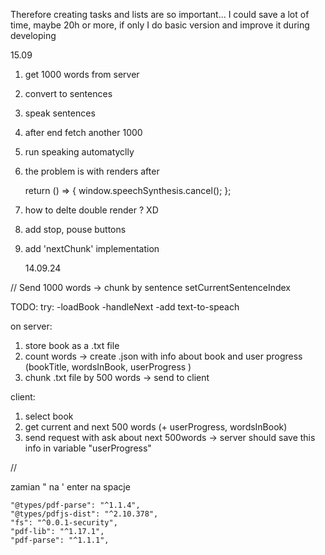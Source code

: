 Therefore creating tasks and lists are so important... I could save a lot of time, maybe 20h or more, if only I do basic version and improve it during developing

15.09

1. get 1000 words from server
2. convert to sentences
3. speak sentences
4. after end fetch another 1000
5. run speaking automatyclly

6. the problem is with renders after

   return () => {
   window.speechSynthesis.cancel();
   };

7. how to delte double render ? XD

8. add stop, pouse buttons
9. add 'nextChunk' implementation

   14.09.24

// Send 1000 words -> chunk by sentence setCurrentSentenceIndex

TODO:
try:
-loadBook
-handleNext
-add text-to-speach

on server:

1. store book as a .txt file
2. count words -> create .json with info about book and user progress (bookTitle, wordsInBook, userProgress )
3. chunk .txt file by 500 words -> send to client

client:

1. select book
2. get current and next 500 words (+ userProgress, wordsInBook)
3. send request with ask about next 500words -> server should save this info in variable "userProgress"

//

zamian " na '
enter na spacje

    "@types/pdf-parse": "^1.1.4",
    "@types/pdfjs-dist": "^2.10.378",
    "fs": "^0.0.1-security",
    "pdf-lib": "^1.17.1",
    "pdf-parse": "^1.1.1",
